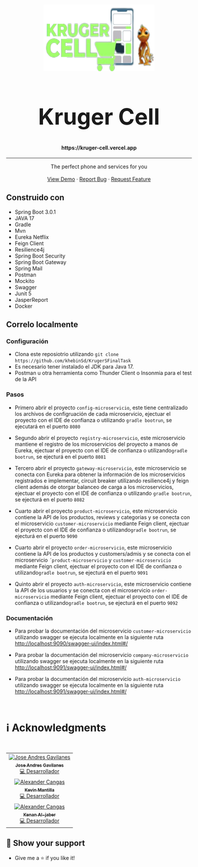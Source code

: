<br />
<div align="center">
  <a href="https://github.com">
    <img src="./resources/img/logo.png" alt="Logo" width="300" height="180">
  </a>

  <h1 style="font-size: 60px; font-weight: 700" align="center">Kruger Cell</h1>


<h4 align="center">

  <p align="center">https://kruger-cell.vercel.app</p>

</h4>

---

  <p align="center">
    The perfect phone and services for you
    <br />
    <br />
    <a href="https://github.com/joseandresgavilanes/spotify/issues">View Demo</a>
    ·
    <a href="https://github.com/joseandresgavilanes/spotify/issues">Report Bug</a>
    ·
    <a href="https://github.com/joseandresgavilanes/spotify/issues">Request Feature</a>
  </p>
</div>

<!-- TABLE OF CONTENTS -->


## Construido con 

- Spring Boot 3.0.1
- JAVA 17
- Gradle
- Mvn
- Eureka Netflix
- Feign Client
- Resilience4j
- Spring Boot Security
- Spring Boot Gateway
- Spring Mail
- Postman
- Mockito
- Swagger
- Junit 5
- JasperReport
- Docker




## Correlo localmente

 ### Configuración

 - Clona este reposiotrio utilizando `git clone https://github.com/khebinSd/KrugerSFinalTask`
 - Es necesario tener instalado el JDK para Java 17.
 - Postman u otra herramienta como Thunder Client o Insonmia para el test de la API

 ### Pasos

 - Primero abrir el proyecto `config-microservicio`, este tiene centralizado los archivos de configruación de cada microservicio, ejectuar el proyecto con el IDE de confianza o utilizando `gradle bootrun`, se ejecutará en el puerto `8080`

 - Segundo abrir el proyecto `registry-microservicio`, este microservicio mantiene el registro de los microservicios del proyecto a manos de Eureka, ejectuar el proyecto con el IDE de confianza o utilizando`gradle bootrun`, se ejecturá en el puerto `8081`

 - Tercero abrir el proyecto `gateway-microservicio`, este microservicio se conecta con Eureka para obtener la información de los microservicios registrados e implementar, circuit breaker utilizando resilience4j y feign client además de otorgar balanceo de carga a los microservicios, ejectuar el proyecto con el IDE de confianza o utilizando `gradle bootrun`, se ejecturá en el puerto `8082`

 - Cuarto abrir el proyecto `product-microservicio`, este microservicio contiene la API  de los productos, reviews y categorias y se conecta con el microservicio `customer-microservicio` mediante Feign client, ejectuar el proyecto con el IDE de confianza o utilizando`gradle bootrun`, se ejecturá en el puerto `9090`

 - Cuarto abrir el proyecto `order-microservicio`, este microservicio contiene la API  de los productos y customers/admis y se conecta con el microservicio `´product-microservicio` y `customer-microservicio` mediante Feign client, ejectuar el proyecto con el IDE de confianza o utilizando`gradle bootrun`, se ejecturá en el puerto `9091`

 - Quinto abrir el proyecto `auth-microservicio`, este microservicio contiene la API  de los usuarios y se conecta con el microservicio `order-microservicio` mediante Feign client, ejectuar el proyecto con el IDE de confianza o utilizando`gradle bootrun`, se ejecturá en el puerto `9092`


 ### Documentación

  - Para probar la documentación del microservicio `customer-microservicio` utilizando swagger se ejecuta localmente en la siguiente ruta  [http://localhost:9090/swagger-ui/index.html#/](http://localhost:9090/swagger-ui/index.html#/)

  - Para probar la documentación del microservicio `company-microservicio` utilizando swagger se ejecuta localmente en la siguiente ruta  [http://localhost:9091/swagger-ui/index.html#/](http://localhost:9091/swagger-ui/index.html#/)

  - Para probar la documentación del microservicio `auth-microservicio` utilizando swagger se ejecuta localmente en la siguiente ruta  [http://localhost:9091/swagger-ui/index.html#/](http://localhost:9092/swagger-ui/index.html#/)


<!-- ACKNOWLEDGMENTS -->

<br/>

# ℹ️ Acknowledgments

<table>
    <tbody>
        <tr>
        <td align="center"><a href="https://github.com/joseandresgavilanes"><img src="https://avatars.githubusercontent.com/u/76002851?v=4" width="100px;" alt="Jose Andres Gavilanes"/><br /><sub><b>Jose Andres Gavilanes</b></sub></a><br /><a href="https://github.com/joseandresgavilanes" title="Code">💻 Desarrollador</a></td>
        </tr>
<tr>
        <td align="center"><a href="https://github.com/joseandresgavilanes"><img src="https://avatars.githubusercontent.com/u/33032880?v=4" width="100px;" alt="Alexander Cangas"/><br /><sub><b>Kevin Mantilla</b></sub></a><br /><a href="https://github.com/joseandresgavilanes" title="Code">💻 Desarrollador</a></td>
        </tr>
        <tr>
        <td align="center"><a href="https://github.com/joseandresgavilanes"><img src="https://avatars.githubusercontent.com/u/52118245?v=4" width="100px;" alt="Alexander Cangas"/><br /><sub><b>Kenan Al-jaber</b></sub></a><br /><a href="https://github.com/joseandresgavilanes" title="Code">💻 Desarrollador</a></td>
        </tr>
        <br/>
    </tbody>
</table>

[linkedin.js]: https://img.shields.io/badge/-LinkedIn-1C82AD?logo=LinkedIn
[linkedin-url]: https://www.linkedin.com/in/jose-andres-gavilanes-2954691b5/1
[linkedin2-url]: https://www.linkedin.com/in/jose-andres-gavilanes-2954691b5/
[linkedin3-url]: https://www.linkedin.com/in/jose-andres-gavilanes-2954691b5/
[github.js]: https://img.shields.io/badge/-GitHub-181717?logo=GitHub
[github-url]: https://github.com/joseandresgavilanes
[github2-url]: https://github.com/KenanAljaber
[github3-url]: https://github.com/khebinSd



## 🤲 Show your support

- Give me a ⭐ if you like it!
